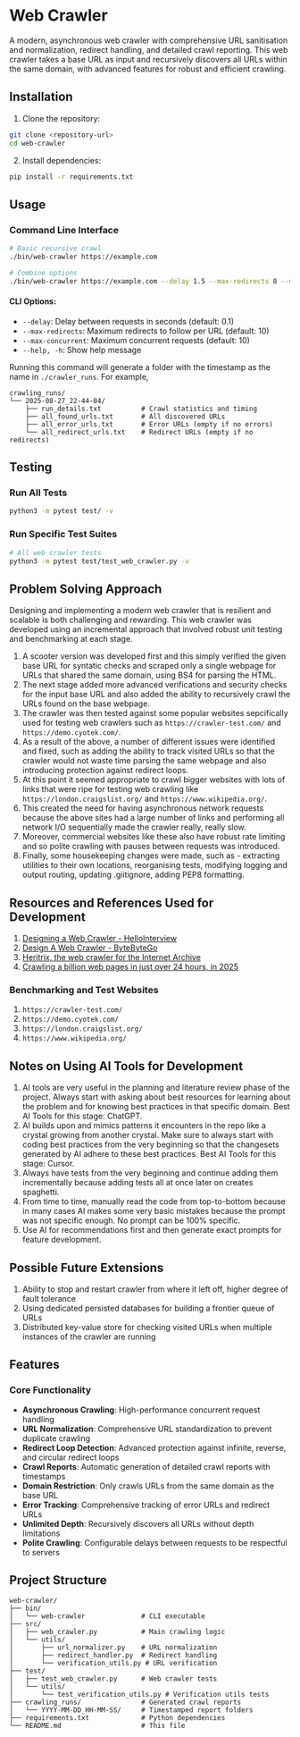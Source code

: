 # Web Crawler

A modern, asynchronous web crawler with comprehensive URL sanitisation and normalization, redirect handling, and detailed crawl reporting. This web crawler takes a base URL as input and recursively discovers all URLs within the same domain, with advanced features for robust and efficient crawling.

## Installation

1. Clone the repository:
```bash
git clone <repository-url>
cd web-crawler
```

2. Install dependencies:
```bash
pip install -r requirements.txt
```

## Usage

### Command Line Interface

```bash
# Basic recursive crawl
./bin/web-crawler https://example.com

# Combine options
./bin/web-crawler https://example.com --delay 1.5 --max-redirects 8 --max-concurrent 15
```

#### CLI Options:
- `--delay`: Delay between requests in seconds (default: 0.1)
- `--max-redirects`: Maximum redirects to follow per URL (default: 10)
- `--max-concurrent`: Maximum concurrent requests (default: 10)
- `--help, -h`: Show help message

Running this command will generate a folder with the timestamp as the name in `./crawler_runs`. For example,

```
crawling_runs/
└── 2025-08-27_22-44-04/
    ├── run_details.txt          # Crawl statistics and timing
    ├── all_found_urls.txt       # All discovered URLs
    ├── all_error_urls.txt       # Error URLs (empty if no errors)
    └── all_redirect_urls.txt    # Redirect URLs (empty if no redirects)
```

## Testing

### Run All Tests
```bash
python3 -m pytest test/ -v
```

### Run Specific Test Suites
```bash
# All web crawler tests
python3 -m pytest test/test_web_crawler.py -v
```

## Problem Solving Approach

Designing and implementing a modern web crawler that is resilient and scalable is both challenging and rewarding. This web crawler was developed using an incremental approach that involved robust unit testing and benchmarking at each stage. 

1. A scooter version was developed first and this simply verified the given base URL for syntatic checks and scraped only a single webpage for URLs that shared the same domain, using BS4 for parsing the HTML.
2. The next stage added more advanced verifications and security checks for the input base URL and also added the ability to recursively crawl the URLs found on the base webpage.
3. The crawler was then tested against some popular websites sepcifically used for testing web crawlers such as `https://crawler-test.com/` and `https://demo.cyotek.com/`.
4. As a result of the above, a number of different issues were identified and fixed, such as adding the ability to track visited URLs so that the crawler would not waste time parsing the same webpage and also introducing protection against redirect loops.
5. At this point it seemed appropriate to crawl bigger websites with lots of links that were ripe for testing web crawling like `https://london.craigslist.org/` and  `https://www.wikipedia.org/`. 
6. This created the need for having asynchronous network requests because the above sites had a large number of links and performing all network I/O sequentially made the crawler really, really slow.
7. Moreover, commercial websites like these also have robust rate limiting and so polite crawling with pauses between requests was introduced.
8. Finally, some housekeeping changes were made, such as - extracting utilities to their own locations, reorganising tests, modifying logging and output routing, updating .giitignore, adding PEP8 formatting.


## Resources and References Used for Development

1. [Designing a Web Crawler - HelloInterview](https://www.hellointerview.com/learn/system-design/problem-breakdowns/web-crawler)
2. [Design A Web Crawler - ByteByteGo](http://bytebytego.com/courses/system-design-interview/design-a-web-crawler)
3. [Heritrix, the web crawler for the Internet Archive](https://github.com/internetarchive/heritrix3)
4. [Crawling a billion web pages in just over 24 hours, in 2025](https://andrewkchan.dev/posts/crawler.html)

### Benchmarking and Test Websites

1. `https://crawler-test.com/`
2. `https://demo.cyotek.com/`
3. `https://london.craigslist.org/`
4. `https://www.wikipedia.org/`


## Notes on Using AI Tools for Development

1. AI tools are very useful in the planning and literature review phase of the project. Always start with asking about best resources for learning about the problem and for knowing best practices in that specific domain. Best AI Tools for this stage: ChatGPT.
2. AI builds upon and mimics patterns it encounters in the repo like a crystal growing from another crystal. Make sure to always start with coding best practices from the very beginning so that the changesets generated by AI adhere to these best practices. Best AI Tools for this stage: Cursor.
3. Always have tests from the very beginning and continue adding them incrementally because adding tests all at once later on creates spaghetti.
4. From time to time, manually read the code from top-to-bottom because in many cases AI makes some very basic mistakes because the prompt was not specific enough. No prompt can be 100% specific.
5. Use AI for recommendations first and then generate exact prompts for feature development.


## Possible Future Extensions

1. Ability to stop and restart crawler from where it left off, higher degree of fault tolerance
2. Using dedicated persisted databases for building a frontier queue of URLs
3. Distributed key-value store for checking visited URLs when multiple instances of the crawler are running


## Features

### Core Functionality
- **Asynchronous Crawling**: High-performance concurrent request handling
- **URL Normalization**: Comprehensive URL standardization to prevent duplicate crawling
- **Redirect Loop Detection**: Advanced protection against infinite, reverse, and circular redirect loops
- **Crawl Reports**: Automatic generation of detailed crawl reports with timestamps
- **Domain Restriction**: Only crawls URLs from the same domain as the base URL
- **Error Tracking**: Comprehensive tracking of error URLs and redirect URLs
- **Unlimited Depth**: Recursively discovers all URLs without depth limitations
- **Polite Crawling**: Configurable delays between requests to be respectful to servers

## Project Structure

```
web-crawler/
├── bin/
│   └── web-crawler              # CLI executable
├── src/
│   ├── web_crawler.py           # Main crawling logic
│   └── utils/
│       ├── url_normalizer.py    # URL normalization
│       ├── redirect_handler.py  # Redirect handling
│       └── verification_utils.py # URL verification
├── test/
│   ├── test_web_crawler.py      # Web crawler tests
│   └── utils/
│       └── test_verification_utils.py # Verification utils tests
├── crawling_runs/               # Generated crawl reports
│   └── YYYY-MM-DD_HH-MM-SS/     # Timestamped report folders
├── requirements.txt             # Python dependencies
└── README.md                    # This file
```

